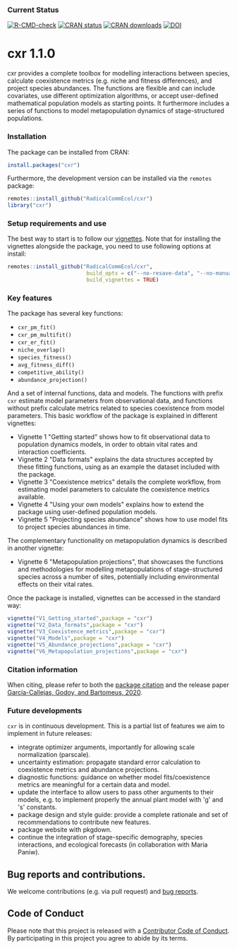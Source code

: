 
### Current Status

[![R-CMD-check](https://github.com/RadicalCommEcol/cxr/workflows/R-CMD-check/badge.svg)](https://github.com/RadicalCommEcol/cxr/actions)
[![CRAN status](https://www.r-pkg.org/badges/version/cxr)](https://www.r-pkg.org/badges/version/cxr)
[![CRAN downloads](https://cranlogs.r-pkg.org/badges/grand-total/cxr)](https://cran.r-project.org/package=cxr)
[![DOI](https://zenodo.org/badge/115796966.svg)](https://zenodo.org/badge/latestdoi/115796966)

# cxr 1.1.0

cxr provides a complete toolbox for modelling interactions between species, calculate coexistence metrics (e.g. niche and fitness differences), and project species abundances. The functions are flexible and can include covariates, use different optimization algorithms, or accept user-defined mathematical population models as starting points. It furthermore includes a series of functions to model metapopulation dynamics of stage-structured populations.

### Installation

The package can be installed from CRAN:

```R
install.packages("cxr")
```

Furthermore, the development version can be installed via the `remotes` package:

```R
remotes::install_github("RadicalCommEcol/cxr")
library("cxr")
```

### Setup requirements and use

The best way to start is to follow our [vignettes](https://github.com/RadicalCommEcol/cxr/tree/master/vignettes).
Note that for installing the vignettes alongside the package, you need to use following options at install:

```R
remotes::install_github("RadicalCommEcol/cxr", 
                         build_opts = c("--no-resave-data", "--no-manual"), 
                         build_vignettes = TRUE)
```

### Key features

The package has several key functions:

- `cxr_pm_fit()`
- `cxr_pm_multifit()`
- `cxr_er_fit()` 
- `niche_overlap()`
- `species_fitness()`
- `avg_fitness_diff()` 
- `competitive_ability()` 
- `abundance_projection()`

And a set of internal functions, data and models. The functions with prefix `cxr` estimate model parameters from observational data, and functions without prefix calculate metrics related to species coexistence from model parameters. This basic workflow of the package is explained in different vignettes:

- Vignette 1 "Getting started" shows how to fit observational data to population dynamics models, in order to obtain vital rates and interaction coefficients.
- Vignette 2 "Data formats" explains the data structures accepted by these fitting functions, using as an example the dataset included with the package.
- Vignette 3 "Coexistence metrics" details the complete workflow, from estimating model parameters to calculate the coexistence metrics available.
- Vignette 4 "Using your own models" explains how to extend the package using user-defined population models.
- Vignette 5 "Projecting species abundance" shows how to use model fits to project species abundances in time.

The complementary functionality on metapopulation dynamics is described in another vignette:

- Vignette 6 "Metapopulation projections", that showcases the functions and methodologies for modelling metapopulations of stage-structured species across a number of sites, potentially including environmental effects on their vital rates.

Once the package is installed, vignettes can be accessed in the standard way:

```R
vignette("V1_Getting_started",package = "cxr")
vignette("V2_Data_formats",package = "cxr")
vignette("V3_Coexistence_metrics",package = "cxr")
vignette("V4_Models",package = "cxr")
vignette("V5_Abundance_projections",package = "cxr")
vignette("V6_Metapopulation_projections",package = "cxr")
```

### Citation information

When citing, please refer to both the [package citation](https://github.com/RadicalCommEcol/cxr/blob/master/inst/CITATION) and the release paper [García-Callejas, Godoy, and Bartomeus, 2020](https://doi.org/10.1111/2041-210X.13443).  

### Future developments

`cxr` is in continuous development. This is a partial list of features we aim to implement in future releases:

- integrate optimizer arguments, importantly for allowing scale normalization (parscale).
- uncertainty estimation: propagate standard error calculation to coexistence metrics and abundance projections.
- diagnostic functions: guidance on whether model fits/coexistence metrics are meaningful for a certain data and model.
- update the interface to allow users to pass other arguments to their models, 
e.g. to implement properly the annual plant model with 'g' and 's' constants.
- package design and style guide: provide a complete rationale and set of recommendations to contribute new features.
- package website with pkgdown.
- continue the integration of stage-specific demography, species interactions, and ecological forecasts (in collaboration with Maria Paniw).

## Bug reports and contributions.  

We welcome contributions (e.g. via pull request) and [bug reports](https://github.com/RadicalCommEcol/cxr/issues).

## Code of Conduct  

Please note that this project is released with a [Contributor Code of Conduct](https://github.com/RadicalCommEcol/cxr/blob/master/CONDUCT.md).
By participating in this project you agree to abide by its terms.

